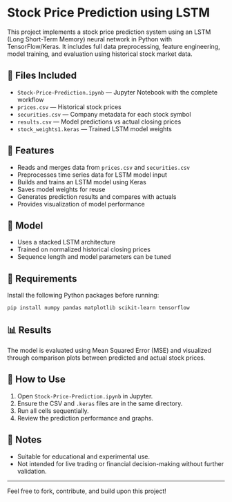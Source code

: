 # Stock Price Prediction using LSTM

This project implements a stock price prediction system using an LSTM (Long Short-Term Memory) neural network in Python with TensorFlow/Keras. It includes full data preprocessing, feature engineering, model training, and evaluation using historical stock market data.

## 📁 Files Included

* `Stock-Price-Prediction.ipynb` — Jupyter Notebook with the complete workflow
* `prices.csv` — Historical stock prices
* `securities.csv` — Company metadata for each stock symbol
* `results.csv` — Model predictions vs actual closing prices
* `stock_weights1.keras` — Trained LSTM model weights

## 🚀 Features

* Reads and merges data from `prices.csv` and `securities.csv`
* Preprocesses time series data for LSTM model input
* Builds and trains an LSTM model using Keras
* Saves model weights for reuse
* Generates prediction results and compares with actuals
* Provides visualization of model performance

## 🧠 Model

* Uses a stacked LSTM architecture
* Trained on normalized historical closing prices
* Sequence length and model parameters can be tuned

## 🔧 Requirements

Install the following Python packages before running:

```bash
pip install numpy pandas matplotlib scikit-learn tensorflow
```

## 📊 Results

The model is evaluated using Mean Squared Error (MSE) and visualized through comparison plots between predicted and actual stock prices.

## 📝 How to Use

1. Open `Stock-Price-Prediction.ipynb` in Jupyter.
2. Ensure the CSV and `.keras` files are in the same directory.
3. Run all cells sequentially.
4. Review the prediction performance and graphs.

## 📌 Notes

* Suitable for educational and experimental use.
* Not intended for live trading or financial decision-making without further validation.

---

Feel free to fork, contribute, and build upon this project!
